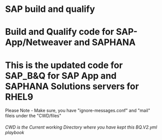 # SAP build and qualify
# Build and Qualify code  for SAP-App/Netweaver and SAPHANA

# This is the updated code for SAP_B&Q for SAP App and SAPHANA Solutions servers for RHEL9

Please Note - Make sure, you have "ignore-messages.conf" and "mail" fileis under the "CWD/files" 

###### CWD is the Current working Directory where you have kept this BQ.V2.yml playbook ######



